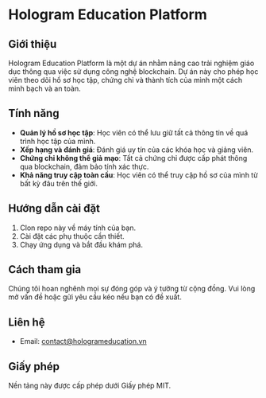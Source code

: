 # Hologram Education Platform

## Giới thiệu
Hologram Education Platform là một dự án nhằm nâng cao trải nghiệm giáo dục thông qua việc sử dụng công nghệ blockchain. Dự án này cho phép học viên theo dõi hồ sơ học tập, chứng chỉ và thành tích của mình một cách minh bạch và an toàn.

## Tính năng
- **Quản lý hồ sơ học tập**: Học viên có thể lưu giữ tất cả thông tin về quá trình học tập của mình.
- **Xếp hạng và đánh giá**: Đánh giá uy tín của các khóa học và giảng viên.
- **Chứng chỉ không thể giả mạo**: Tất cả chứng chỉ được cấp phát thông qua blockchain, đảm bảo tính xác thực.
- **Khả năng truy cập toàn cầu**: Học viên có thể truy cập hồ sơ của mình từ bất kỳ đâu trên thế giới.

## Hướng dẫn cài đặt
1. Clon repo này về máy tính của bạn.
2. Cài đặt các phụ thuộc cần thiết.
3. Chạy ứng dụng và bắt đầu khám phá.

## Cách tham gia
Chúng tôi hoan nghênh mọi sự đóng góp và ý tưởng từ cộng đồng. Vui lòng mở vấn đề hoặc gửi yêu cầu kéo nếu bạn có đề xuất.

## Liên hệ
- Email: contact@hologrameducation.vn

## Giấy phép
Nền tảng này được cấp phép dưới Giấy phép MIT.